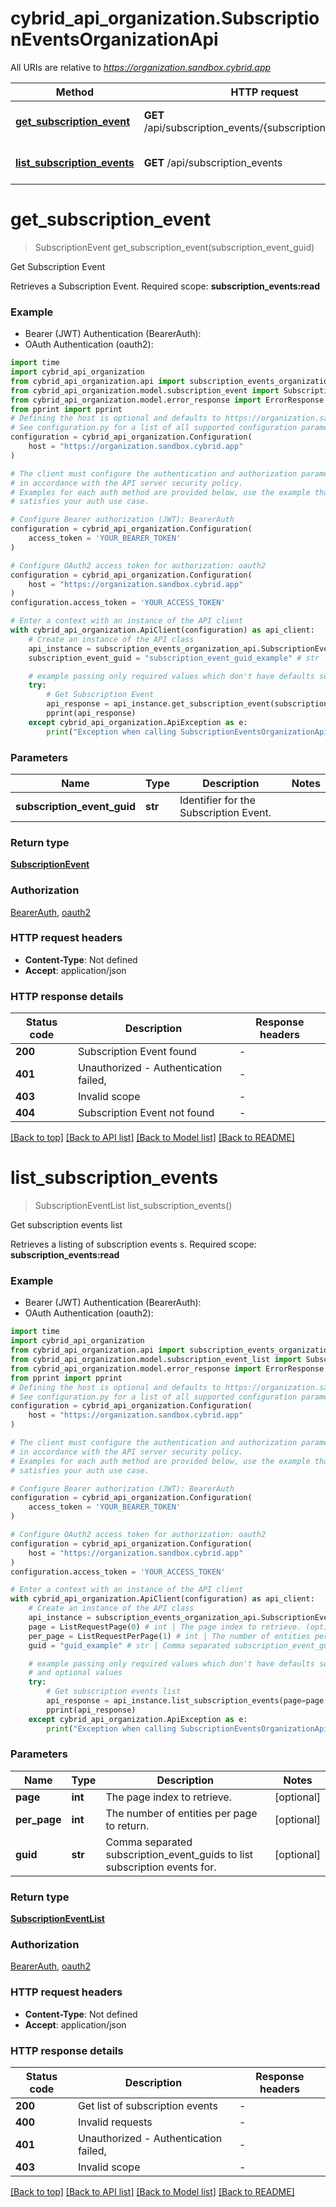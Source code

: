 # cybrid_api_organization.SubscriptionEventsOrganizationApi

All URIs are relative to *https://organization.sandbox.cybrid.app*

Method | HTTP request | Description
------------- | ------------- | -------------
[**get_subscription_event**](SubscriptionEventsOrganizationApi.md#get_subscription_event) | **GET** /api/subscription_events/{subscription_event_guid} | Get Subscription Event 
[**list_subscription_events**](SubscriptionEventsOrganizationApi.md#list_subscription_events) | **GET** /api/subscription_events | Get subscription events list


# **get_subscription_event**
> SubscriptionEvent get_subscription_event(subscription_event_guid)

Get Subscription Event 

Retrieves a Subscription Event.  Required scope: **subscription_events:read**

### Example

* Bearer (JWT) Authentication (BearerAuth):
* OAuth Authentication (oauth2):

```python
import time
import cybrid_api_organization
from cybrid_api_organization.api import subscription_events_organization_api
from cybrid_api_organization.model.subscription_event import SubscriptionEvent
from cybrid_api_organization.model.error_response import ErrorResponse
from pprint import pprint
# Defining the host is optional and defaults to https://organization.sandbox.cybrid.app
# See configuration.py for a list of all supported configuration parameters.
configuration = cybrid_api_organization.Configuration(
    host = "https://organization.sandbox.cybrid.app"
)

# The client must configure the authentication and authorization parameters
# in accordance with the API server security policy.
# Examples for each auth method are provided below, use the example that
# satisfies your auth use case.

# Configure Bearer authorization (JWT): BearerAuth
configuration = cybrid_api_organization.Configuration(
    access_token = 'YOUR_BEARER_TOKEN'
)

# Configure OAuth2 access token for authorization: oauth2
configuration = cybrid_api_organization.Configuration(
    host = "https://organization.sandbox.cybrid.app"
)
configuration.access_token = 'YOUR_ACCESS_TOKEN'

# Enter a context with an instance of the API client
with cybrid_api_organization.ApiClient(configuration) as api_client:
    # Create an instance of the API class
    api_instance = subscription_events_organization_api.SubscriptionEventsOrganizationApi(api_client)
    subscription_event_guid = "subscription_event_guid_example" # str | Identifier for the Subscription Event.

    # example passing only required values which don't have defaults set
    try:
        # Get Subscription Event 
        api_response = api_instance.get_subscription_event(subscription_event_guid)
        pprint(api_response)
    except cybrid_api_organization.ApiException as e:
        print("Exception when calling SubscriptionEventsOrganizationApi->get_subscription_event: %s\n" % e)
```


### Parameters

Name | Type | Description  | Notes
------------- | ------------- | ------------- | -------------
 **subscription_event_guid** | **str**| Identifier for the Subscription Event. |

### Return type

[**SubscriptionEvent**](SubscriptionEvent.md)

### Authorization

[BearerAuth](../README.md#BearerAuth), [oauth2](../README.md#oauth2)

### HTTP request headers

 - **Content-Type**: Not defined
 - **Accept**: application/json


### HTTP response details

| Status code | Description | Response headers |
|-------------|-------------|------------------|
**200** | Subscription Event found |  -  |
**401** | Unauthorized - Authentication failed,  |  -  |
**403** | Invalid scope |  -  |
**404** | Subscription Event not found |  -  |

[[Back to top]](#) [[Back to API list]](../README.md#documentation-for-api-endpoints) [[Back to Model list]](../README.md#documentation-for-models) [[Back to README]](../README.md)

# **list_subscription_events**
> SubscriptionEventList list_subscription_events()

Get subscription events list

Retrieves a listing of subscription events s.  Required scope: **subscription_events:read**

### Example

* Bearer (JWT) Authentication (BearerAuth):
* OAuth Authentication (oauth2):

```python
import time
import cybrid_api_organization
from cybrid_api_organization.api import subscription_events_organization_api
from cybrid_api_organization.model.subscription_event_list import SubscriptionEventList
from cybrid_api_organization.model.error_response import ErrorResponse
from pprint import pprint
# Defining the host is optional and defaults to https://organization.sandbox.cybrid.app
# See configuration.py for a list of all supported configuration parameters.
configuration = cybrid_api_organization.Configuration(
    host = "https://organization.sandbox.cybrid.app"
)

# The client must configure the authentication and authorization parameters
# in accordance with the API server security policy.
# Examples for each auth method are provided below, use the example that
# satisfies your auth use case.

# Configure Bearer authorization (JWT): BearerAuth
configuration = cybrid_api_organization.Configuration(
    access_token = 'YOUR_BEARER_TOKEN'
)

# Configure OAuth2 access token for authorization: oauth2
configuration = cybrid_api_organization.Configuration(
    host = "https://organization.sandbox.cybrid.app"
)
configuration.access_token = 'YOUR_ACCESS_TOKEN'

# Enter a context with an instance of the API client
with cybrid_api_organization.ApiClient(configuration) as api_client:
    # Create an instance of the API class
    api_instance = subscription_events_organization_api.SubscriptionEventsOrganizationApi(api_client)
    page = ListRequestPage(0) # int | The page index to retrieve. (optional)
    per_page = ListRequestPerPage(1) # int | The number of entities per page to return. (optional)
    guid = "guid_example" # str | Comma separated subscription_event_guids to list subscription events for. (optional)

    # example passing only required values which don't have defaults set
    # and optional values
    try:
        # Get subscription events list
        api_response = api_instance.list_subscription_events(page=page, per_page=per_page, guid=guid)
        pprint(api_response)
    except cybrid_api_organization.ApiException as e:
        print("Exception when calling SubscriptionEventsOrganizationApi->list_subscription_events: %s\n" % e)
```


### Parameters

Name | Type | Description  | Notes
------------- | ------------- | ------------- | -------------
 **page** | **int**| The page index to retrieve. | [optional]
 **per_page** | **int**| The number of entities per page to return. | [optional]
 **guid** | **str**| Comma separated subscription_event_guids to list subscription events for. | [optional]

### Return type

[**SubscriptionEventList**](SubscriptionEventList.md)

### Authorization

[BearerAuth](../README.md#BearerAuth), [oauth2](../README.md#oauth2)

### HTTP request headers

 - **Content-Type**: Not defined
 - **Accept**: application/json


### HTTP response details

| Status code | Description | Response headers |
|-------------|-------------|------------------|
**200** | Get list of subscription events |  -  |
**400** | Invalid requests |  -  |
**401** | Unauthorized - Authentication failed,  |  -  |
**403** | Invalid scope |  -  |

[[Back to top]](#) [[Back to API list]](../README.md#documentation-for-api-endpoints) [[Back to Model list]](../README.md#documentation-for-models) [[Back to README]](../README.md)

